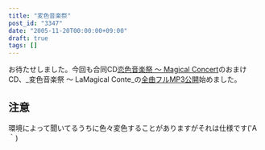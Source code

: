 ```yaml
---
title: "変色音楽祭"
post_id: "3347"
date: "2005-11-20T00:00:00+09:00"
draft: true
tags: []
---
```



お待たせしました。今回も合同CD[恋色音楽祭 ～ Magical Concert](http://marisa.kicks-ass.net/)のおまけCD、_変色音楽祭 ～ LaMagical Conte_の[全曲フルMP3公開](http://lama.danmaq.com/lamarisa/)始めました。
## 注意
環境によって聞いてるうちに色々変色することがありますがそれは仕様です('A｀)
